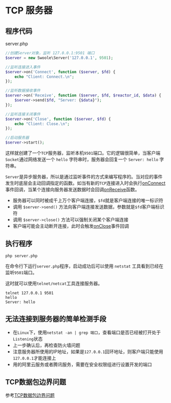 # TCP 服务器

## 程序代码

server.php

```php
//创建Server对象，监听 127.0.0.1:9501 端口
$server = new Swoole\Server('127.0.0.1', 9501);

//监听连接进入事件
$server->on('Connect', function ($server, $fd) {
    echo "Client: Connect.\n";
});

//监听数据接收事件
$server->on('Receive', function ($server, $fd, $reactor_id, $data) {
    $server->send($fd, "Server: {$data}");
});

//监听连接关闭事件
$server->on('Close', function ($server, $fd) {
    echo "Client: Close.\n";
});

//启动服务器
$server->start(); 
```

这样就创建了一个`TCP`服务器，监听本机`9501`端口。它的逻辑很简单，当客户端`Socket`通过网络发送一个 `hello` 字符串时，服务器会回复一个 `Server: hello` 字符串。

`Server`是异步服务器，所以是通过监听事件的方式来编写程序的。当对应的事件发生时底层会主动回调指定的函数。如当有新的`TCP`连接进入时会执行[onConnect](/server/events?id=onconnect)事件回调，当某个连接向服务器发送数据时会回调[onReceive](/server/events?id=onreceive)函数。

* 服务器可以同时被成千上万个客户端连接，`$fd`就是客户端连接的唯一标识符
* 调用 `$server->send()` 方法向客户端连接发送数据，参数就是`$fd`客户端标识符
* 调用 `$server->close()` 方法可以强制关闭某个客户端连接
* 客户端可能会主动断开连接，此时会触发[onClose](/server/events?id=onclose)事件回调

## 执行程序

```shell
php server.php
```

在命令行下运行`server.php`程序，启动成功后可以使用 `netstat` 工具看到已经在监听`9501`端口。

这时就可以使用`telnet/netcat`工具连接服务器。

```shell
telnet 127.0.0.1 9501
hello
Server: hello
```

## 无法连接到服务器的简单检测手段

* 在`Linux`下，使用`netstat -an | grep 端口`，查看端口是否已经被打开处于`Listening`状态
* 上一步确认后，再检查防火墙问题
* 注意服务器所使用的IP地址，如果是`127.0.0.1`回环地址，则客户端只能使用`127.0.0.1`才能连接上
* 用的阿里云服务或者腾讯服务，需要在安全权限组进行设置开发的端口

## TCP数据包边界问题

参考[TCP数据包边界问题](/learn?id=tcp数据包边界问题)

